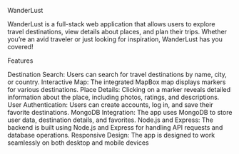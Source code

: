 WanderLust

WanderLust is a full-stack web application that allows users to explore travel destinations, view details about places, and plan their trips. Whether you’re an avid traveler or just looking for inspiration, WanderLust has you covered!

Features

Destination Search: Users can search for travel destinations by name, city, or country.
Interactive Map: The integrated MapBox map displays markers for various destinations.
Place Details: Clicking on a marker reveals detailed information about the place, including photos, ratings, and descriptions.
User Authentication: Users can create accounts, log in, and save their favorite destinations.
MongoDB Integration: The app uses MongoDB to store user data, destination details, and favorites.
Node.js and Express: The backend is built using Node.js and Express for handling API requests and database operations.
Responsive Design: The app is designed to work seamlessly on both desktop and mobile devices
